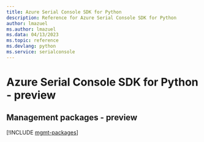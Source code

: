 ```yaml
---
title: Azure Serial Console SDK for Python
description: Reference for Azure Serial Console SDK for Python
author: lmazuel
ms.author: lmazuel
ms.data: 04/13/2023
ms.topic: reference
ms.devlang: python
ms.service: serialconsole
---
```

# Azure Serial Console SDK for Python - preview

## Management packages - preview
[!INCLUDE [mgmt-packages](serial-console-mgmt-index.md)]